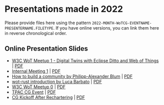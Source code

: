 # Presentations made in 2022

Please provide files here using the pattern `2022-MONTH-WoTCG-EVENTNAME-PRESENTERNAME.FILETYPE`. 
If you have online versions, you can link them here in reverse chronological order.

## Online Presentation Slides

- [W3C WoT Meetup 1 - Digital Twins with Eclipse Ditto and Web of Things](https://www.eclipse.org/ditto/slides/2022_10_ditto-and-wot/) | [PDF](2022-10-WoTCG-Meeting1-EclipseDitto-and-WoT-Jaeckle.pdf)
- [Internal Meeting 1](https://docs.google.com/presentation/d/1n8LRt6jGC9kKc910RFQANBtgsiw66Vf584Q2a3ns85s/edit?usp=sharing) | [PDF](./2022-08-WoTCG-InternalMeeting1-AguzziKorkan.pdf)
- [How to build a community by Philipp-Alexander Blum](https://github.com/bind-systems/wot-cg-0-how-to-build-a-community) | [PDF](https://github.com/bind-systems/wot-cg-0-how-to-build-a-community/blob/master/assets/wot-cg-0-how-to-build-a-community.pdf)
- [wot-rust introduction by Luca Barbato](https://docs.google.com/presentation/d/17Uod5HT5Se_XMt0cE-X12ud-DdwrzoAnDEovT4JFZx8/edit?usp=sharing) | [PDF](./2022-09-WoTCG-wot_rust-Barbato.pdf)
- [W3C WoT Meetup 0](https://docs.google.com/presentation/d/1u8OlKdJnq4bqRTtJ4lP2rwVph_Vl_fuvxYi2iZy9sz8/edit?usp=sharing) | [PDF](./2022-09-WoTCG-Meetup0-AguzziKorkan.pdf)
- [TPAC CG Event](https://docs.google.com/presentation/d/1Fa9tSp_xSOtJnKN2AV5qcJf7JUCNHO9D/edit?usp=sharing&ouid=106655031772979203612&rtpof=true&sd=true) | [PDF](./2022-09-WoTCG-TPAC-AguzziKorkan.pdf)
- [CG Kickoff After Rechartering](https://docs.google.com/presentation/d/11e8p0aqo88Jg3DIHXjF1bdiDV7DpEhhYeVSCf9Hg1tI/edit?usp=sharing) | [PDF](
2022-08-WoTCG-Kickoff-AguzziKorkan.pdf)
